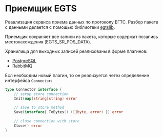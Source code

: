 # Приемщик EGTS

Реаализация сервиса приема данных по протоколу ЕГТС. Разбор пакета с данными делается с помощью 
библиотеки [egtslib](pkg/egtslib/).

Приемщик сохраняет все записи из пакета, которые содержат позапись местонахождения (EGTS_SR_POS_DATA). 

Хранилища для выходных записей реализованы в форме плагинов:

- [PostgreSQL](pkg/store-plugins/postgresql/)
- [RabbitMQ](pkg/store-plugins/rabbitmq/)

Есл необходим новый плагин, то он реализуется четез определение интерфейса ```Connector```:

```go
type Connector interface {
	// setup store connection
	Init(map[string]string) error
	
	// save to store method
	Save(interface{ ToBytes() ([]byte, error) }) error
	
	// close connection with store
	Close() error
}
```
